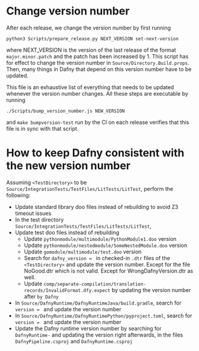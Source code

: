 # Change version number

After each release, we change the version number by first running

    python3 Scripts/prepare_release.py NEXT_VERSION set-next-version

where NEXT_VERSION is the version of the last release of the format
`major.minor.patch` and the patch has been increased by 1. This script
has for effect to change the version number in `Source/Directory.Build.props`.
Then, many things in Dafny that depend on this version number have to be
updated.

This file is an exhaustive list of everything that needs to be updated
whenever the version number changes. All these steps are
executable by running

    ./Scripts/bump_version_number.js NEW_VERSION

and `make bumpversion-test` run by the CI on each release
verifies that this file is in sync with that script.

# How to keep Dafny consistent with the new version number

Assuming `<TestDirectory>` to be `Source/IntegrationTests/TestFiles/LitTests/LitTest`,
perform the following:
* Update standard library doo files instead of rebuilding to avoid Z3 timeout issues
* In the test directory `Source/IntegrationTests/TestFiles/LitTests/LitTest`,
* Update test doo files instead of rebuilding
  * Update `pythonmodule/multimodule/PythonModule1.doo` version
  * Update `pythonmodule/nestedmodule/SomeNestedModule.doo` version
  * Update `gomodule/multimodule/test.doo` version
  * Search for `dafny_version = ` in checked-in `.dtr` files of the `<TestDirectory>`
   and update the version number.
    Except for the file NoGood.dtr which is not valid.
    Except for WrongDafnyVersion.dtr as well.
  * Update `comp/separate-compilation/translation-records/InvalidFormat.dfy.expect` by updating the version number after `by Dafny ` 
* In `Source/DafnyRuntime/DafnyRuntimeJava/build.gradle`, search for `version = ` and update the version number
* In `Source/DafnyRuntime/DafnyRuntimePython/pyproject.toml`, search for `version = ` and update the version number
* Update the Dafny runtime version number by searching for `DafnyRuntime-` and updating the version right afterwards, in the files `DafnyPipeline.csproj` and `DafnyRuntime.csproj`
